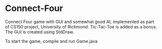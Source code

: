 # Connect-Four
Connect Four game with GUI and somewhat good AI, implemented as part of CS150 project, University of Richmond.
Tic-Tac-Toe is added as a bonus.
The GUI is created using StdDraw.

To start the game, compile and run Game.java
